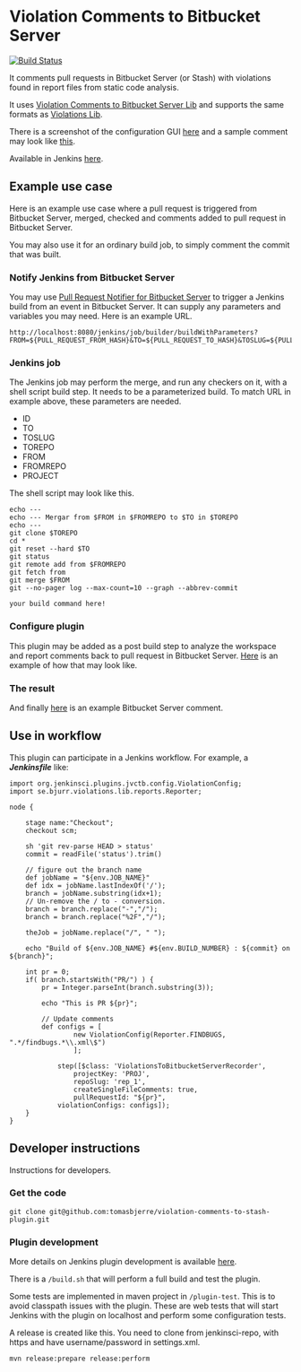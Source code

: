 # Violation Comments to Bitbucket Server

[![Build Status](https://jenkins.ci.cloudbees.com/job/plugins/job/violation-comments-to-stash-plugin/badge/icon)](https://jenkins.ci.cloudbees.com/job/plugins/job/violation-comments-to-stash-plugin/)

It comments pull requests in  Bitbucket Server (or Stash) with violations found in report files from static code analysis.

It uses [Violation Comments to Bitbucket Server Lib](https://github.com/tomasbjerre/violation-comments-to-bitbucket-server-lib) and supports the same formats as [Violations Lib](https://github.com/tomasbjerre/violations-lib).

There is a screenshot of the configuration GUI [here](https://raw.githubusercontent.com/jenkinsci/violation-comments-to-stash-plugin/master/sandbox/screenshot-config.png) and a sample comment may look like [this](https://raw.githubusercontent.com/jenkinsci/violation-comments-to-stash-plugin/master/sandbox/screenshot-stash.png).

Available in Jenkins [here](https://wiki.jenkins-ci.org/display/JENKINS/Violation+Comments+to+Bitbucket+Server+Plugin).

## Example use case
Here is an example use case where a pull request is triggered from Bitbucket Server, merged, checked and comments added to pull request in Bitbucket Server.

You may also use it for an ordinary build job, to simply comment the commit that was built.

### Notify Jenkins from Bitbucket Server
You may use [Pull Request Notifier for Bitbucket Server](https://github.com/tomasbjerre/pull-request-notifier-for-bitbucket) to trigger a Jenkins build from an event in Bitbucket Server. It can supply any parameters and variables you may need. Here is an example URL.

```
http://localhost:8080/jenkins/job/builder/buildWithParameters?FROM=${PULL_REQUEST_FROM_HASH}&TO=${PULL_REQUEST_TO_HASH}&TOSLUG=${PULL_REQUEST_TO_REPO_SLUG}&TOREPO=${PULL_REQUEST_TO_HTTP_CLONE_URL}&FROMREPO=${PULL_REQUEST_FROM_HTTP_CLONE_URL}&ID=${PULL_REQUEST_ID}&PROJECT=${PULL_REQUEST_TO_REPO_PROJECT_KEY}
```

### Jenkins job
The Jenkins job may perform the merge, and run any checkers on it, with a shell script build step. It needs to be a parameterized build. To match URL in example above, these parameters are needed.
 * ID
 * TO
 * TOSLUG
 * TOREPO
 * FROM
 * FROMREPO
 * PROJECT

The shell script may look like this.

```
echo ---
echo --- Mergar from $FROM in $FROMREPO to $TO in $TOREPO
echo ---
git clone $TOREPO
cd *
git reset --hard $TO
git status
git remote add from $FROMREPO
git fetch from
git merge $FROM
git --no-pager log --max-count=10 --graph --abbrev-commit

your build command here!
```

### Configure plugin
This plugin may be added as a post build step to analyze the workspace and report comments back to pull request in Bitbucket Server. [Here](https://raw.githubusercontent.com/tomasbjerre/violation-comments-to-stash-plugin/master/sandbox/screenshot-config.png) is an example of how that may look like.

### The result
And finally [here](https://raw.githubusercontent.com/tomasbjerre/violation-comments-to-stash-plugin/master/sandbox/screenshot-stash.png) is an example Bitbucket Server comment.

## Use in workflow

This plugin can participate in a Jenkins workflow. For example, a ***Jenkinsfile*** like:

```
import org.jenkinsci.plugins.jvctb.config.ViolationConfig;
import se.bjurr.violations.lib.reports.Reporter;

node {
  
  	stage name:"Checkout";    
    checkout scm;
  
    sh 'git rev-parse HEAD > status'
    commit = readFile('status').trim()
  
    // figure out the branch name
    def jobName = "${env.JOB_NAME}"
    def idx = jobName.lastIndexOf('/');
    branch = jobName.substring(idx+1);
    // Un-remove the / to - conversion.
    branch = branch.replace("-","/");
    branch = branch.replace("%2F","/");
  
    theJob = jobName.replace("/", " ");
  
    echo "Build of ${env.JOB_NAME} #${env.BUILD_NUMBER} : ${commit} on ${branch}";
  
    int pr = 0;
    if( branch.startsWith("PR/") ) {
    	pr = Integer.parseInt(branch.substring(3));
  
    	echo "This is PR ${pr}";

        // Update comments         
        def configs = [
                new ViolationConfig(Reporter.FINDBUGS, ".*/findbugs.*\\.xml\$")
                ];
            
            step([$class: 'ViolationsToBitbucketServerRecorder', 
        		projectKey: 'PROJ',
            	repoSlug: 'rep_1',
            	createSingleFileComments: true,
            	pullRequestId: "${pr}",
            violationConfigs: configs]);
    }
}
```

## Developer instructions
Instructions for developers.

### Get the code

```
git clone git@github.com:tomasbjerre/violation-comments-to-stash-plugin.git
```

### Plugin development
More details on Jenkins plugin development is available [here](https://wiki.jenkins-ci.org/display/JENKINS/Plugin+tutorial).

There is a ```/build.sh``` that will perform a full build and test the plugin.

Some tests are implemented in maven project in ```/plugin-test```. This is to avoid classpath issues with the plugin. These are web tests that will start Jenkins with the plugin on localhost and perform some configuration tests.

A release is created like this. You need to clone from jenkinsci-repo, with https and have username/password in settings.xml.
```
mvn release:prepare release:perform
```
